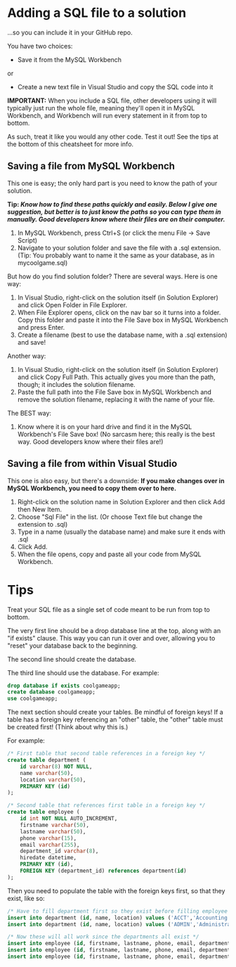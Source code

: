# Adding a SQL file to a solution
...so you can include it in your GitHub repo.

You have two choices:

* Save it from the MySQL Workbench 

or

* Create a new text file in Visual Studio and copy the SQL code into it

**IMPORTANT:** When you include a SQL file, other developers using it will typically just run the whole file, meaning they'll open it in MySQL Workbench, and Workbench will run every statement in it from top to bottom.

As such, treat it like you would any other code. Test it out! See the tips at the bottom of this cheatsheet for more info.

## Saving a file from MySQL Workbench

This one is easy; the only hard part is you need to know the path of your solution.

**Tip: _Know how to find these paths quickly and easily. Below I give one suggestion, but better is to just know the paths so you can type them in manually. Good developers know where their files are on their computer._**

1. In MySQL Workbench, press Ctrl+S (or click the menu File -> Save Script)
2. Navigate to your solution folder and save the file with a .sql extension. (Tip: You probably want to name it the same as your database, as in mycoolgame.sql)

But how do you find solution folder? There are several ways. Here is one way:

1. In Visual Studio, right-click on the solution itself (in Solution Explorer) and click Open Folder in File Explorer.
2. When File Explorer opens, click on the nav bar so it turns into a folder. Copy this folder and paste it into the File Save box in MySQL Workbench and press Enter.
3. Create a filename (best to use the database name, with a .sql extension) and save!

Another way:
1. In Visual Studio, right-click on the solution itself (in Solution Explorer) and click Copy Full Path. This actually gives you more than the path, though; it includes the solution filename.
2. Paste the full path into the File Save box in MySQL Workbench and remove the solution filename, replacing it with the name of your file.

The BEST way:
1. Know where it is on your hard drive and find it in the MySQL Workbench's File Save box! (No sarcasm here; this really is the best way. Good developers know where their files are!)

## Saving a file from within Visual Studio

This one is also easy, but there's a downside: **If you make changes over in MySQL Workbench, you need to copy them over to here.**

1. Right-click on the solution name in Solution Explorer and then click Add then New Item.
2. Choose "Sql File" in the list. (Or choose Text file but change the extension to .sql)
3. Type in a name (usually the database name) and make sure it ends with .sql
4. Click Add.
5. When the file opens, copy and paste all your code from MySQL Workbench.

# Tips

Treat your SQL file as a single set of code meant to be run from top to bottom.

The very first line should be a drop database line at the top, along with an "if exists" clause. This way you can run it over and over, allowing you to "reset" your database back to the beginning.

The second line should create the database.

The third line should use the database. For example:

```sql
drop database if exists coolgameapp;
create database coolgameapp;
use coolgameapp;
```

The next section should create your tables. Be mindful of foreign keys! If a table has a foreign key referencing an "other" table, the "other" table must be created first! (Think about why this is.)

For example:

```sql
/* First table that second table references in a foreign key */
create table department (
    id varchar(8) NOT NULL,
    name varchar(50),
    location varchar(50),
    PRIMARY KEY (id)
);

/* Second table that references first table in a foreign key */
create table employee (
    id int NOT NULL AUTO_INCREMENT,
    firstname varchar(50),
    lastname varchar(50),
    phone varchar(15),
    email varchar(255),
    department_id varchar(8),
    hiredate datetime,
    PRIMARY KEY (id),
    FOREIGN KEY (department_id) references department(id)
);
```

Then you need to populate the table with the foreign keys first, so that they exist, like so:

```sql
/* Have to fill department first so they exist before filling employee table */
insert into department (id, name, location) values ('ACCT','Accounting','Detroit');
insert into department (id, name, location) values ('ADMIN','Administration','Detroit');

/* Now these will all work since the departments all exist */
insert into employee (id, firstname, lastname, phone, email, department_id, hiredate) values (1,'Abdul','Ebrahim','248-111-2222','ebrahim@abc.net','ACCT', '2022-03-05');
insert into employee (id, firstname, lastname, phone, email, department_id, hiredate) values (2,'Barbara','Emerson','248-123-1234','barb@abc.net','ADMIN', '2021-05-13');
insert into employee (id, firstname, lastname, phone, email, department_id, hiredate) values (3,'Cherine','Franklin','248-321-3232','cher@abc.net','ACCT', '2021-02-10');
```



